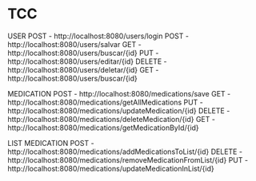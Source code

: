 # TCC
USER
POST - http://localhost:8080/users/login
POST - http://localhost:8080/users/salvar
GET - http://localhost:8080/users/buscar/{id}
PUT - http://localhost:8080/users/editar/{id}
DELETE - http://localhost:8080/users/deletar/{id}
GET - http://localhost:8080/users/buscar/{id}

MEDICATION
POST - http://localhost:8080/medications/save
GET - http://localhost:8080/medications/getAllMedications
PUT - http://localhost:8080/medications/updateMedication/{id}
DELETE - http://localhost:8080/medications/deleteMedication/{id}
GET - http://localhost:8080/medications/getMedicationById/{id}

LIST MEDICATION
POST - http://localhost:8080/medications/addMedicationsToList/{id}
DELETE - http://localhost:8080/medications/removeMedicationFromList/{id}
PUT - http://localhost:8080/medications/updateMedicationInList/{id}